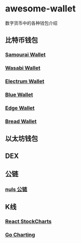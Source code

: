 # awesome-wallet
数字货币中的各种钱包介绍

## 比特币钱包

### [Samourai Wallet](https://samouraiwallet.com/)

### [Wasabi Wallet](https://www.wasabiwallet.io/)

### [Electrum Wallet](https://electrum.org/#home)
### [Blue Wallet](https://github.com/bluewallet/bluewallet)
### [Edge Wallet](https://github.com/EdgeApp)
### [Bread Wallet](https://github.com/breadwallet/breadwallet-android)

## 以太坊钱包

## DEX

### [](https://github.com/OasisDEX/oasis-react)

## 公链

### [nuls 公链](https://github.com/nuls-io/nuls-v2)

## K线

### [React StockCharts](https://github.com/rrag/react-stockcharts)
### [Go Charting](https://gocharting.com)
